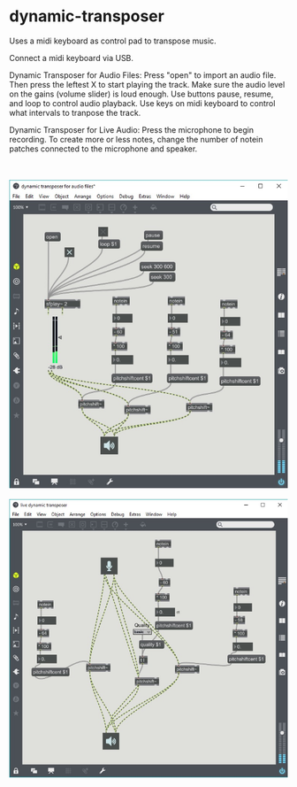 # dynamic-transposer
Uses a midi keyboard as control pad to transpose music.

Connect a midi keyboard via USB.

Dynamic Transposer for Audio Files:
Press "open" to import an audio file. Then press the leftest X to start playing the track. Make sure the audio level on the gains (volume slider) is loud enough.
Use buttons pause, resume, and loop to control audio playback. 
Use keys on midi keyboard to control what intervals to tranpose the track.

Dynamic Transposer for Live Audio:
Press the microphone to begin recording.
To create more or less notes, change the number of notein patches connected to the microphone and speaker.

<br><br>
<img src="https://github.com/CatherineZeng/dynamic-transposer/blob/master/screenshot2.jpg?raw=true" width="600px"/>
<br><br>
<img src="https://github.com/CatherineZeng/dynamic-transposer/blob/master/screenshot1.jpg?raw=true" width="600px"/>
